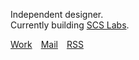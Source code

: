 Independent designer.
<br>Currently building [SCS Labs](https://github.com/scslabs).

[Work](https://hayleyjolliffe.co)&emsp;[Mail](mailto:hayleyjolliffe@proton.me)&emsp;[RSS](https://256kbps.bearblog.dev/feed/?type=rss)